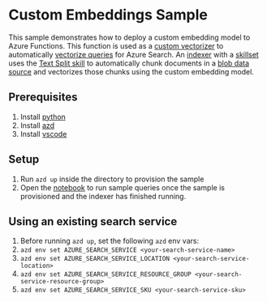 # Custom Embeddings Sample

This sample demonstrates how to deploy a custom embedding model to Azure Functions. This function is used as a [custom vectorizer](https://learn.microsoft.com/azure/search/vector-search-how-to-configure-vectorizer) to automatically [vectorize queries](https://learn.microsoft.com/azure/search/vector-search-overview) for Azure Search. An [indexer](https://learn.microsoft.com/azure/search/search-howto-create-indexers) with a [skillset](https://learn.microsoft.com/azure/search/cognitive-search-defining-skillset) uses the [Text Split skill](https://learn.microsoft.com/azure/search/cognitive-search-skill-textsplit) to automatically chunk documents in a [blob data source](https://learn.microsoft.com/azure/search/search-howto-indexing-azure-blob-storage) and vectorizes those chunks using the custom embedding model.

## Prerequisites

1. Install [python](https://learn.microsoft.com/windows/python/beginners)
1. Install [azd](https://learn.microsoft.com/azure/developer/azure-developer-cli/overview)
1. Install [vscode](https://code.visualstudio.com/download)

## Setup

1. Run `azd up` inside the directory to provision the sample
1. Open the [notebook](./azure-search-custom-vectorization-sample.ipynb) to run sample queries once the sample is provisioned and the indexer has finished running.

## Using an existing search service

1. Before running `azd up`, set the following `azd` env vars:
1. `azd env set AZURE_SEARCH_SERVICE <your-search-service-name>`
1. `azd env set AZURE_SEARCH_SERVICE_LOCATION <your-search-service-location>`
1. `azd env set AZURE_SEARCH_SERVICE_RESOURCE_GROUP <your-search-service-resource-group>`
1. `azd env set AZURE_SEARCH_SERVICE_SKU <your-search-service-sku>`